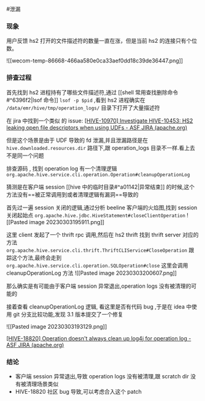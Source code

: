 #泄漏

### 现象
用户反馈 hs2 打开的文件描述符的数量一直在涨，但是当前 hs2 的连接只有个位数。

![[wecom-temp-86668-466aa580e0ca33aef0dd18c39de36447.png]]


### 排查过程

首先找到 hs2 进程持有了哪些文件描述符,通过 [[shell 常用查找删除命令#^6396f2|lsof 命令]]  `lsof -p $pid`   ,看到 hs2 进程确实在 `/data/emr/hive/tmp/operation_logs/` 目录下打开了大量描述符

在  jira 中找到一个类似 的 issue: [[HIVE-10970] Investigate HIVE-10453: HS2 leaking open file descriptors when using UDFs - ASF JIRA (apache.org)](https://issues.apache.org/jira/browse/HIVE-10970)

但是这个场景是由于 UDF 导致的 fd 泄漏,并且泄漏路径是在  `hive.downloaded.resources.dir` 路径下,跟 operation_logs 目录不一样.看上去不是同一个问题


排查源码 , 找到 operation log 有一个清理逻辑
`org.apache.hive.service.cli.operation.Operation#cleanupOperationLog`

猜测是在客户端 session [[hive 中的临时目录#^a01142|异常结束]] 的时候,这个方法没有==被正常调用到或者清理逻辑有漏洞==导致的

首先过一遍 session 关闭的逻辑,通过分析 beeline 客户端的火焰图,找到 session 关闭起始点
`org.apache.hive.jdbc.HiveStatement#closeClientOperation`
![[Pasted image 20230303195911.png]]

这里 client 发起了一个 thrift rpc 调用,然后在 hs2 thrift 找到 thrift server 对应的方法 `org.apache.hive.service.cli.thrift.ThriftCLIService#CloseOperation`
跟踪这个方法,最终会走到 `org.apache.hive.service.cli.operation.SQLOperation#close`
这里会调用 cleanupOperationLog 方法
![[Pasted image 20230303200607.png]]


那么确实是有可能由于客户端 session 异常退出,operation logs 没有被清理的可能的


接着查看 cleanupOperationLog 逻辑, 看这里是否有代码 bug ,于是在 idea 中使用 git 分支比较功能,发现 3.1 版本提交了一个修复


![[Pasted image 20230303193129.png]]


[[HIVE-18820] Operation doesn't always clean up log4j for operation log - ASF JIRA (apache.org)](https://issues.apache.org/jira/browse/HIVE-18820)





### 结论

- 客户端 session 异常退出,导致 operation logs 没有被清理,跟 scratch dir 没有被清理场景类似
- HIVE-18820 社区 bug 导致,可以考虑合入这个 patch 



